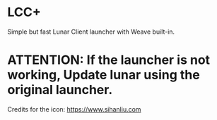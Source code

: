 # LCC+
Simple but fast Lunar Client launcher with Weave built-in.

<h1>ATTENTION: If the launcher is not working, Update lunar using the original launcher.</h1>

Credits for the icon:
https://www.sihanliu.com

